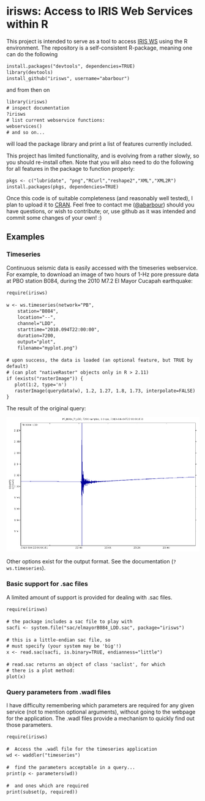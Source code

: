irisws: Access to IRIS Web Services within R
======

This project is intended to serve as a tool
to access
[IRIS WS](http://service.iris.edu/) using the R environment.
The repository is a self-consistent R-package, meaning
one can do the following
~~~~~{.R}
install.packages("devtools", dependencies=TRUE)
library(devtools)
install_github("irisws", username="abarbour")
~~~~~
and from then on
~~~~~{.R}
library(irisws)
# inspect documentation
?irisws
# list current webservice functions:
webservices()  
# and so on...
~~~~~
will load the package library
and print a list of features currently included.  

This project has limited functionality, and is evolving from
a rather slowly, so you should re-install often.
Note that you will also need to do the following
for all features in the package to function properly:
~~~~~{.R}
pkgs <- c("lubridate", "png","RCurl","reshape2","XML","XML2R")
install.packages(pkgs, dependencies=TRUE)
~~~~~

Once this code is of suitable
completeness (and reasonably well tested), 
I plan to upload it to [CRAN](http://cran.r-project.org/).
Feel free to contact me 
(<a href="https://github.com/abarbour" class="user-mention">@abarbour</a>)
should you have questions, or wish to contribute; or, use github as it was
intended and commit some changes of your own! :)

Examples
--------

### Timeseries

Continuous seismic data is easily accessed with the timeseries webservice.
For example, to download an image of two hours of 1-Hz pore pressure data
at PBO station B084, during the 2010 M7.2 El Mayor Cucapah earthquake:

~~~~~{.R}
require(irisws)

w <- ws.timeseries(network="PB",
	station="B084", 
	location="--", 
	channel="LDD",
	starttime="2010.094T22:00:00", 
	duration=7200, 
	output="plot", 
	filename="myplot.png")

# upon success, the data is loaded (an optional feature, but TRUE by default)
# (can plot "nativeRaster" objects only in R > 2.11)
if (exists("rasterImage")) {
   plot(1:2, type='n')
   rasterImage(querydata(w), 1.2, 1.27, 1.8, 1.73, interpolate=FALSE)
}
~~~~~

The result of the original query:

![alt text](inst/sac/elmayorB084_LDD.png "Pore pressure at B084: 2010 El Mayor Cucapah M7.2")

Other options exist for the output format.  See the documentation (`?ws.timeseries`).

### Basic support for .sac files

A limited amount of support is provided for dealing with
.sac files.

~~~~~{.R}
require(irisws)

# the package includes a sac file to play with
sacfi <- system.file("sac/elmayorB084_LDD.sac", package="irisws")

# this is a little-endian sac file, so
# must specify (your system may be 'big'!)
x <- read.sac(sacfi, is.binary=TRUE, endianness="little")

# read.sac returns an object of class 'saclist', for which
# there is a plot method:
plot(x)
~~~~~

### Query parameters from .wadl files

I have difficulty remembering which parameters are
required for any given service (not to mention optional
arguments), without going to the webpage for the application. 
The .wadl files provide
a mechanism to quickly find out those parameters.

~~~~~{.R}
require(irisws)

#  Access the .wadl file for the timeseries application
wd <- waddler("timeseries")

#  find the parameters acceptable in a query...
print(p <- parameters(wd))

#  and ones which are required
print(subset(p, required))
~~~~~
